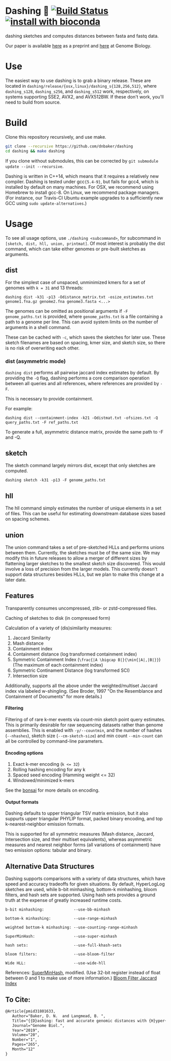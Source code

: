 # Dashing 🕺 [![Build Status](https://travis-ci.com/dnbaker/dashing.svg?branch=main)](https://travis-ci.com/dnbaker/dashing) [![install with bioconda](https://img.shields.io/badge/install%20with-bioconda-brightgreen.svg?style=flat)](http://bioconda.github.io/recipes/dashing/README.html)

dashing sketches and computes distances between fasta and fastq data.

Our paper is available [here](https://www.biorxiv.org/content/10.1101/501726v2) as a preprint and [here](https://genomebiology.biomedcentral.com/articles/10.1186/s13059-019-1875-0) at Genome Biology.

# Use

The easiest way to use dashing is to grab a binary release. These are located in `dashing/release/{osx,linux}/dashing_s{128,256,512}`, where `dashing_s128`, `dashing_s256`, and `dashing_s512`
work, respectively, on systems supporting SSE2, AVX2, and AVX512BW. If these don't work, you'll need to build from source.

# Build
Clone this repository recursively, and use make.

```bash
git clone --recursive https://github.com/dnbaker/dashing
cd dashing && make dashing
```

If you clone without submodules, this can be corrected by `git submodule update --init --recursive`.

Dashing is written in C++14, which means that it requires a relatively new compiler.
Dashing is tested under gcc`{5.4-9}`, but fails for gcc4, which is installed by default on many machines.
For OSX, we recommend using Homebrew to install gcc-8.
On Linux, we recommend package managers. (For instance, our Travis-CI Ubuntu example upgrades to a sufficiently new GCC using `sudo update-alternatives`.)

# Usage

To see all usage options, use `./dashing <subcommand>`, for subcommand in `[sketch, dist, hll, union, printmat]`.
Of most interest is probably the dist command, which can take either genomes or pre-built sketches as arguments.

## dist
For the simplest case of unspaced, unminimized kmers for a set of genomes with `k = 31` and 13 threads:

```
dashing dist -k31 -p13 -Odistance_matrix.txt -osize_estimates.txt genome1.fna.gz genome2.fna genome3.fasta <...>
```

The genomes can be omitted as positional arguments if `-F genome_paths.txt` is provided, where `genome_paths.txt` is a file containing a path to a genome per line.
This can avoid system limits on the number of arguments in a shell command.

These can be cached with `-c`, which saves the sketches for later use. These sketch filenames are based on spacing, kmer size, and sketch size, so there is no risk of overwriting each other.

### dist (asymmetric mode)

`dashing dist` performs all pairwise jaccard index estimates by default. By providing the `-Q` flag, dashing performs a core
comparison operation between all queries and all references, where references are provided by `-F`.

This is necessary to provide containment.

For example:

```
dashing dist --containment-index -k21 -Odistmat.txt -ofsizes.txt -Q query_paths.txt -F ref_paths.txt
```

To generate a full, asymmetric distance matrix, provide the same path to -F and -Q.



## sketch
The sketch command largely mirrors dist, except that only sketches are computed.

```
dashing sketch -k31 -p13 -F genome_paths.txt
```

## hll
The hll command simply estimates the number of unique elements in a set of files. This can be useful for estimating downstream database sizes based on spacing schemes.

## union
The union command takes a set of pre-sketched HLLs and performs unions between them. Currently, the sketches must be of the same size.
We may modify this in future releases to allow a merger of different sizes by flattening larger sketches to the smallest sketch size discovered.
This would involve a loss of precision from the larger models.
This currently doesn't support data structures besides HLLs, but we plan to make this change at a later date.


## Features

Transparently consumes uncompressed, zlib- or zstd-compressed files.

Caching of sketches to disk (in compressed form)

Calculation of a variety of (dis)similarity measures:
1. Jaccard Similarity
2. Mash distance
3. Containment index 
4. Containment distance (log transformed containment index)
5. Symmetric Containment Index (`\frac{|A \bigcap B|}{\min{|A|,|B|}}`) (The maximum of each containment index)
6. Symmetric Continament Distance (log transformed SCI)
7. Intersection size

Additionally, supports all the above under the weighted/multiset Jaccard index via labeled w-shingling. (See Broder, 1997 "On the Resemblance and Containment of Documents" for more details.)

#### Filtering
Filtering of of rare k-mer events via count-min sketch point query estimates. This is primarily desirable for raw sequencing datasets rather than genome assemblies. This is enabled with `-y/--countmin`, and the number of hashes (`--nhashes`), sketch size (`--cm-sketch-size`) and min count `--min-count` can all be controlled by command-line parameters.

#### Encoding options
1. Exact k-mer encoding (`k <= 32`)
2. Rolling hashing encoding for any k
3. Spaced seed encoding (Hamming weight <= 32)
4. Windowed/minimized k-mers

See the [bonsai](https://github.com/dnbaker/bonsai) for more details on encoding.

#### Output formats

Dashing defaults to upper triangular TSV matrix emission, but it also suppurts upper triangular PHYLIP format, packed binary encoding, and top k-nearest-neighbor emission formats.

This is supported for all symmetric measures (Mash distance, Jaccard, Intersection size, and their multiset equivalents), whereas asymmetric measures and nearest neighbor forms (all variations of containment) have two emission options: tabular and binary.


## Alternative Data Structures

Dashing supports comparisons with a variety of data structures, which have speed and accuracy tradeoffs for given situations.
By default, HyperLogLog sketches are used, while b-bit minhashing, bottom-k minhashing, bloom filters, and hash sets are supported. 
Using hash sets provides a ground truth at the expense of greatly increased runtime costs.

```
b-bit minhashing:             --use-bb-minhash

bottom-k minhashing:          --use-range-minhash

weighted bottom-k minhashing: --use-counting-range-minhash

SuperMinHash:                 --use-super-minhash

hash sets:                    --use-full-khash-sets

bloom filters:                --use-bloom-filter

Wide HLL:                     --use-wide-hll
```

References:
[SuperMinHash](https://arxiv.org/abs/1706.05698), modified. (Use 32-bit register instead of float between 0 and 1 to make use of more information.)
[Bloom Filter Jaccard Index](https://www.ncbi.nlm.nih.gov/pubmed/17444629)


## To Cite:

```tex
@Article{pmid31801633,
   Author="Baker, D. N.  and Langmead, B. ",
   Title="{{D}ashing: fast and accurate genomic distances with {H}yper{L}og{L}og}",
   Journal="Genome Biol.",
   Year="2019",
   Volume="20",
   Number="1",
   Pages="265",
   Month="12"
}
```
